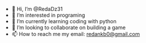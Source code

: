 - 👋 Hi, I’m @RedaDz31
- 👀 I’m interested in programing
- 🌱 I’m currently learning coding with python
- 💞️ I’m looking to collaborate on building a game
- 📫 How to reach me my email: redankb0@gmail.com

<!---
RedaDz31/RedaDz31 is a ✨ special ✨ repository because its `README.md` (this file) appears on your GitHub profile.
You can click the Preview link to take a look at your changes.
--->
